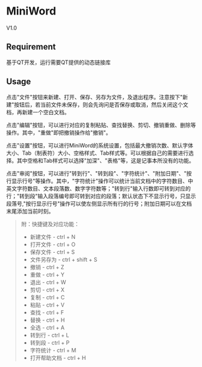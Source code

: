 # MiniWord

V1.0

## Requirement

基于QT开发，运行需要QT提供的动态链接库

## Usage

点击"文件"按钮来新建、打开、保存、另存为文件，及退出程序。注意按下"新建"按钮后，若当前文件未保存，则会先询问是否保存或取消，然后关闭这个文档，再新建一个空白文档。

点击"编辑"按钮，可以进行对应的复制粘贴、查找替换、剪切、撤销重做、删除等操作。其中，"重做"即把撤销操作给"撤销"。

点击"设置"按钮，可以进行MiniWord的系统设置，包括最大撤销次数、默认字体大小、Tab（制表符）大小、空格样式、Tab样式等。可以根据自己的需要进行选择。其中空格和Tab样式可以选择"加深"、"表格"等，这是记事本所没有的功能。

点击"审阅"按钮，可以进行"转到行"、"转到段"、"字符统计"、"附加日期"、"按行显示行号"等操作。其中，"字符统计"操作可以统计当前文档中的字符数目、中英文字符数目、文本段落数、数字字符数等；"转到行"输入行数即可转到对应的行；"转到段"输入段落编号即可转到对应的段落；默认状态下不显示行号，只显示段落号,"按行显示行号"操作可以使左侧显示所有行的行号；附加日期可以在文档末尾添加当前时刻。

>附：快捷键及对应功能：
>- 新建文件 - ctrl + N
>- 打开文件 - ctrl + O
>- 保存文件 -  ctrl + S
>- 文件另存为 - ctrl + shift + S
>- 撤销 - ctrl + Z
>- 重做 - ctrl + Y
>- 退出 - ctrl + W
>- 剪切 - ctrl + X
>- 复制 - ctrl + C
>- 粘贴 - ctrl + V
>- 查找 - ctrl + F
>- 替换 - ctrl + H
>- 全选 - ctrl + A
>- 转到行 - ctrl + L
>- 转到段 - ctrl + P
>- 字符统计 - ctrl + M
>- 打开帮助文档 - ctrl + H
